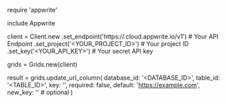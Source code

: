 require 'appwrite'

include Appwrite

client = Client.new
    .set_endpoint('https://<REGION>.cloud.appwrite.io/v1') # Your API Endpoint
    .set_project('<YOUR_PROJECT_ID>') # Your project ID
    .set_key('<YOUR_API_KEY>') # Your secret API key

grids = Grids.new(client)

result = grids.update_url_column(
    database_id: '<DATABASE_ID>',
    table_id: '<TABLE_ID>',
    key: '',
    required: false,
    default: 'https://example.com',
    new_key: '' # optional
)

